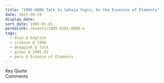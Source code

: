```yaml
---
title: "1905-0000 Talk to Sahaja Yogis, On the Essences of Elements"
date: 2023-08-29
display_date: 
sort_date: 1905-01-01
permalink: /events/1905-0101-0000-e
tags:
  - blue @ English
  - crimson @ 1905
  - deeppink @ Talk
  - green @ 1905-01
  - peru @ Essence of Elements
---
```


<wave-list>
  <list-title color="green" width="75">Key Quote</list-title>
  <list-item color="BlanchedAlmond"  width="200"></list-item>
  <list-item color="Lavender"></list-item>
  <list-item color="BlanchedAlmond"></list-item>
</wave-list>

<br>

<wave-list>
  <list-title color="green" width="75">Comments</list-title>
  <list-item color="BlanchedAlmond"  width="200"></list-item>
  <list-item color="Lavender"></list-item>
  <list-item color="BlanchedAlmond"></list-item>
</wave-list>